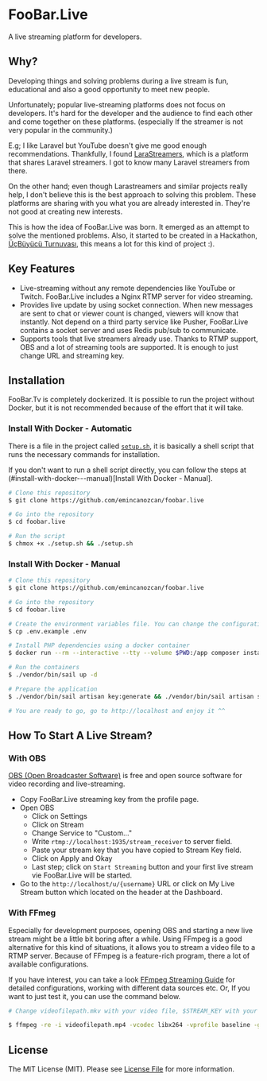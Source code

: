 # FooBar.Live

A live streaming platform for developers.

## Why?

Developing things and solving problems during a live stream is fun, educational and also a good opportunity to meet new people.

Unfortunately; popular live-streaming platforms does not focus on developers. It's hard for the developer and the audience to find each other and come together on these platforms. (especially If the streamer is not very popular in the community.)

E.g; I like Laravel but YouTube doesn't give me good enough recommendations. Thankfully, I found [LaraStreamers](https://larastreamers.com/), which is a platform that shares Laravel streamers. I got to know many Laravel streamers from there. 

On the other hand; even though Larastreamers and similar projects really help, I don't believe this is the best approach to solving this problem. These platforms are sharing with you what you are already interested in. They're not good at creating new interests.

This is how the idea of FooBar.Live was born. It emerged as an attempt to solve the mentioned problems. Also, it started to be created in a Hackathon, [ÜçBüyücü Turnuvası](https://ucbuyucuturnuvasi.com/), this means a lot for this kind of project :).

## Key Features

* Live-streaming without any remote dependencies like YouTube or Twitch. FooBar.Live includes a Nginx RTMP server for video streaming.
* Provides live update by using socket connection. When new messages are sent to chat or viewer count is changed, viewers will know that instantly. Not depend on a third party service like Pusher, FooBar.Live contains a socket server and uses Redis pub/sub to communicate.  
* Supports tools that live streamers already use. Thanks to RTMP support, OBS and a lot of streaming tools are supported. It is enough to just change URL and streaming key.


## Installation

FooBar.Tv is completely dockerized. It is possible to run the project without Docker, but it is not recommended because of the effort that it will take.

### Install With Docker - Automatic

There is a file in the project called [`setup.sh`](setup.sh), it is basically a shell script that runs the necessary commands for installation.

If you don't want to run a shell script directly, you can follow the steps at (#install-with-docker---manual)[Install With Docker - Manual].

```bash
# Clone this repository
$ git clone https://github.com/emincanozcan/foobar.live

# Go into the repository
$ cd foobar.live

# Run the script
$ chmox +x ./setup.sh && ./setup.sh
```


### Install With Docker - Manual

```bash
# Clone this repository
$ git clone https://github.com/emincanozcan/foobar.live

# Go into the repository
$ cd foobar.live

# Create the environment variables file. You can change the configuration in it, but it is recommended to keep it as it for first installation.
$ cp .env.example .env

# Install PHP dependencies using a docker container
$ docker run --rm --interactive --tty --volume $PWD:/app composer install

# Run the containers
$ ./vendor/bin/sail up -d

# Prepare the application
$ ./vendor/bin/sail artisan key:generate && ./vendor/bin/sail artisan storage:link && ./vendor/bin/sail artisan migrate --seed

# You are ready to go, go to http://localhost and enjoy it ^^
```

## How To Start A Live Stream?

### With OBS

[OBS (Open Broadcaster Software)](https://obsproject.com/) is free and open source software for video recording and live-streaming.

* Copy FooBar.Live streaming key from the profile page.
* Open OBS
	* Click on Settings
	* Click on Stream
	* Change Service to "Custom..."
	* Write `rtmp://localhost:1935/stream_receiver` to server field.
	* Paste your stream key that you have copied to Stream Key field.
	* Click on Apply and Okay
	* Last step; click on `Start Streaming` button and your first live stream vie FooBar.Live will be started.
* Go to the `http://localhost/u/{username}` URL or click on My Live Stream button which located on the header at the Dashboard.

### With FFmeg

Especially for development purposes, opening OBS and starting a new live stream might be a little bit boring after a while. Using FFmpeg is a good alternative for this kind of situations, it allows you to stream a video file to a RTMP server. Because of FFmpeg is a feature-rich program, there a lot of available configurations. 

If you have interest, you can take a look [FFmpeg Streaming Guide](https://trac.ffmpeg.org/wiki/StreamingGuide) for detailed configurations, working with different data sources etc. Or, If you want to just test it, you can use the command below.

```bash
# Change videofilepath.mkv with your video file, $STREAM_KEY with your stream key.

$ ffmpeg -re -i videofilepath.mp4 -vcodec libx264 -vprofile baseline -g 30 -acodec aac -strict -2 -f flv rtmp://localhost:1935/stream_receiver/$STREAM_KEY
```

## License

The MIT License (MIT). Please see [License File](LICENSE.md) for more information.
